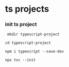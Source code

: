 # ts projects

### init ts project

```
 mkdir typescript-project
```

```
cd typescript-project
```

```
npm i typescript --save-dev
```

```
npx tsc --init
```
